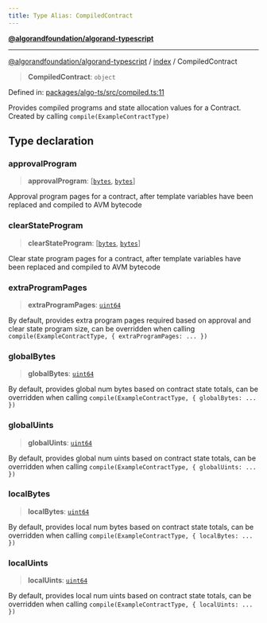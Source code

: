```yaml
---
title: Type Alias: CompiledContract
---
```


[**@algorandfoundation/algorand-typescript**](../../README)

***

[@algorandfoundation/algorand-typescript](../../README) / [index](../README) / CompiledContract



> **CompiledContract**: `object`

Defined in: [packages/algo-ts/src/compiled.ts:11](https://github.com/algorandfoundation/puya-ts/blob/main/packages/algo-ts/src/compiled.ts#L11)

Provides compiled programs and state allocation values for a Contract. Created by calling `compile(ExampleContractType)`

## Type declaration

### approvalProgram

> **approvalProgram**: \[[`bytes`](bytes), [`bytes`](bytes)\]

Approval program pages for a contract, after template variables have been replaced and compiled to AVM bytecode

### clearStateProgram

> **clearStateProgram**: \[[`bytes`](bytes), [`bytes`](bytes)\]

Clear state program pages for a contract, after template variables have been replaced and compiled to AVM bytecode

### extraProgramPages

> **extraProgramPages**: [`uint64`](uint64)

By default, provides extra program pages required based on approval and clear state program size, can be overridden when calling `compile(ExampleContractType, { extraProgramPages: ... })`

### globalBytes

> **globalBytes**: [`uint64`](uint64)

By default, provides global num bytes based on contract state totals, can be overridden when calling `compile(ExampleContractType, { globalBytes: ... })`

### globalUints

> **globalUints**: [`uint64`](uint64)

By default, provides global num uints based on contract state totals, can be overridden when calling `compile(ExampleContractType, { globalUints: ... })`

### localBytes

> **localBytes**: [`uint64`](uint64)

By default, provides local num bytes based on contract state totals, can be overridden  when calling `compile(ExampleContractType, { localBytes: ... })`

### localUints

> **localUints**: [`uint64`](uint64)

By default, provides local num uints based on contract state totals, can be overridden when calling `compile(ExampleContractType, { localUints: ... })`